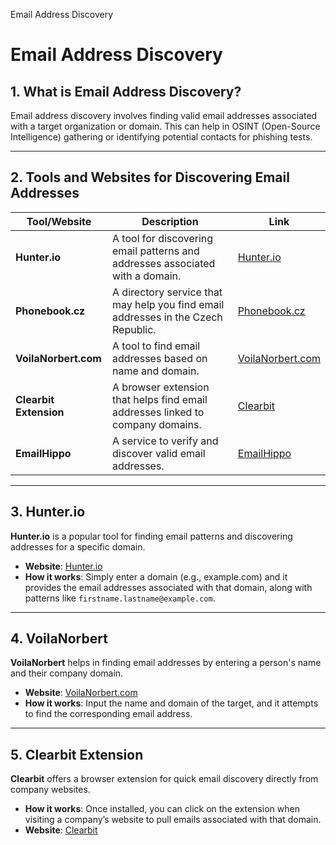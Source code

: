    

Email Address Discovery

# **Email Address Discovery**

## **1. What is Email Address Discovery?**

Email address discovery involves finding valid email addresses associated with a target organization or domain. This can help in OSINT (Open-Source Intelligence) gathering or identifying potential contacts for phishing tests.

---

## **2. Tools and Websites for Discovering Email Addresses**

|Tool/Website|Description|Link|
|---|---|---|
|**Hunter.io**|A tool for discovering email patterns and addresses associated with a domain.|[Hunter.io](https://hunter.io/ "https://hunter.io/")|
|**Phonebook.cz**|A directory service that may help you find email addresses in the Czech Republic.|[Phonebook.cz](https://phonebook.cz/ "https://phonebook.cz/")|
|**VoilaNorbert.com**|A tool to find email addresses based on name and domain.|[VoilaNorbert.com](https://www.voilanorbert.com/ "https://www.voilanorbert.com/")|
|**Clearbit Extension**|A browser extension that helps find email addresses linked to company domains.|[Clearbit](https://clearbit.com/ "https://clearbit.com/")|
|**EmailHippo**|A service to verify and discover valid email addresses.|[EmailHippo](https://tools.emailhippo.com/ "https://tools.emailhippo.com/")|

---

## **3. Hunter.io**

**Hunter.io** is a popular tool for finding email patterns and discovering addresses for a specific domain.

- **Website**: [Hunter.io](https://hunter.io/ "https://hunter.io/")
- **How it works**: Simply enter a domain (e.g., example.com) and it provides the email addresses associated with that domain, along with patterns like `firstname.lastname@example.com`.

---

## **4. VoilaNorbert**

**VoilaNorbert** helps in finding email addresses by entering a person's name and their company domain.

- **Website**: [VoilaNorbert.com](https://www.voilanorbert.com/ "https://www.voilanorbert.com/")
- **How it works**: Input the name and domain of the target, and it attempts to find the corresponding email address.

---

## **5. Clearbit Extension**

**Clearbit** offers a browser extension for quick email discovery directly from company websites.

- **How it works**: Once installed, you can click on the extension when visiting a company’s website to pull emails associated with that domain.
- **Website**: [Clearbit](https://clearbit.com/ "https://clearbit.com/")
